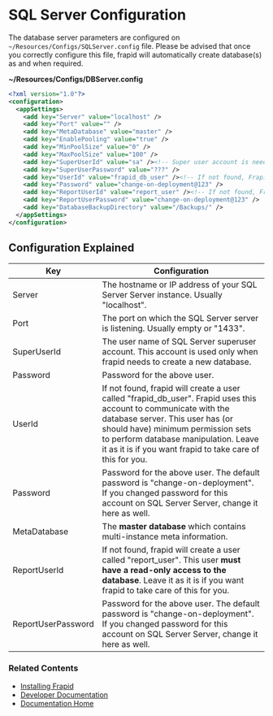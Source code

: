 # SQL Server Configuration

The database server parameters are configured on `~/Resources/Configs/SQLServer.config` file.
Please be advised that once you correctly configure this file, frapid will automatically create database(s) as and when required.

**~/Resources/Configs/DBServer.config**
```xml
<?xml version="1.0"?>
<configuration>
  <appSettings>
    <add key="Server" value="localhost" />
    <add key="Port" value="" />
    <add key="MetaDatabase" value="master" />
	<add key="EnablePooling" value="true" />
	<add key="MinPoolSize" value="0" />
	<add key="MaxPoolSize" value="100" />
    <add key="SuperUserId" value="sa" /><!-- Super user account is needed only to create database(s). -->
    <add key="SuperUserPassword" value="???" />
    <add key="UserId" value="frapid_db_user" /><!-- If not found, Frapid automatically creates the login: frapid_db_user/change-on-deployment@123. -->
    <add key="Password" value="change-on-deployment@123" />
    <add key="ReportUserId" value="report_user" /><!-- If not found, Frapid automatically creates the login: report_user/change-on-deployment@123. Make sure that you do not allow write permission to this user.-->
    <add key="ReportUserPassword" value="change-on-deployment@123" />
    <add key="DatabaseBackupDirectory" value="/Backups/" />
  </appSettings>
</configuration>
```

## Configuration Explained

| Key                         | Configuration |
|-----------------------------| -------------|
| Server                      | The hostname or IP address of your SQL Server Server instance. Usually "localhost". |
| Port                        | The port on which the SQL Server server is listening. Usually empty or "1433". |
| SuperUserId                 | The user name of SQL Server superuser account. This account is used only when frapid needs to create a new database. |
| Password                    | Password for the above user. |
| UserId                      | If not found, frapid will create a user called "frapid_db_user". Frapid uses this account to communicate with the database server. This user has (or should have) minimum permission sets to perform database manipulation. Leave it as it is if you want frapid to take care of this for you. |
| Password                    | Password for the above user. The default password is "change-on-deployment". If you changed password for this account on SQL Server Server, change it here as well. |
| MetaDatabase                | The **master database** which contains multi-instance meta information. |
| ReportUserId                | If not found, frapid will create a user called "report_user". This user **must have a read-only access to the database**. Leave it as it is if you want frapid to take care of this for you. |
| ReportUserPassword          | Password for the above user. The default password is "change-on-deployment". If you changed password for this account on SQL Server Server, change it here as well. |

### Related Contents

* [Installing Frapid](../installation/README.md)
* [Developer Documentation](../developer/README.md)
* [Documentation Home](../../README.md)
